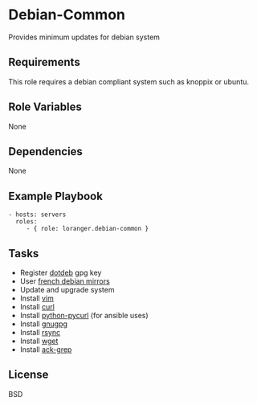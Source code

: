 Debian-Common
=============

Provides minimum updates for debian system

Requirements
------------

This role requires a debian compliant system such as knoppix or ubuntu.

Role Variables
--------------

None

Dependencies
------------

None

Example Playbook
----------------

    - hosts: servers
      roles:
         - { role: loranger.debian-common }

Tasks
-----

  - Register [dotdeb](http://www.dotdeb.org/) gpg key
  - User [french debian mirrors](ftp://ftp.fr.debian.org/)
  - Update and upgrade system
  - Install [vim](http://www.vim.org/)
  - Install [curl](http://curl.haxx.se/)
  - Install [python-pycurl](http://pycurl.sourceforge.net/) (for ansible uses)
  - Install [gnugpg](http://www.gnupg.org/)
  - Install [rsync](http://rsync.samba.org/)
  - Install [wget](https://www.gnu.org/software/wget/)
  - Install [ack-grep](http://beyondgrep.com/)

License
-------

BSD